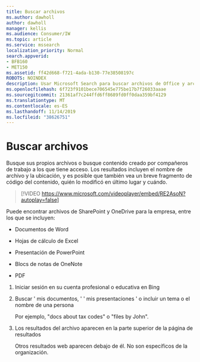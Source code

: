 ```yaml
---
title: Buscar archivos
ms.author: dawholl
author: dawholl
manager: kellis
ms.audience: Consumer/IW
ms.topic: article
ms.service: mssearch
localization_priority: Normal
search.appverid:
- BFB160
- MET150
ms.assetid: ff42d668-f721-4ada-b130-77e38508197c
ROBOTS: NOINDEX
description: Usar Microsoft Search para buscar archivos de Office y archivos PDF y la información que verá
ms.openlocfilehash: 6f723f9101bece706545e775be17b7f26033aaae
ms.sourcegitcommit: 21361af7c244ffd6ff8689fd0ff0daa359bf4129
ms.translationtype: MT
ms.contentlocale: es-ES
ms.lasthandoff: 11/14/2019
ms.locfileid: "38626751"
---
```

# <a name="find-files"></a>Buscar archivos

Busque sus propios archivos o busque contenido creado por compañeros de trabajo a los que tiene acceso. Los resultados incluyen el nombre de archivo y la ubicación, y es posible que también vea un breve fragmento de código del contenido, quién lo modificó en último lugar y cuándo.
  
> [!VIDEO https://www.microsoft.com/videoplayer/embed/RE2AsoN?autoplay=false]
  
Puede encontrar archivos de SharePoint y OneDrive para la empresa, entre los que se incluyen:
  
- Documentos de Word
    
- Hojas de cálculo de Excel
    
- Presentación de PowerPoint
    
- Blocs de notas de OneNote
    
- PDF
    
1. Iniciar sesión en su cuenta profesional o educativa en Bing
    
2. Buscar ' mis documentos, ' ' mis presentaciones ' o incluir un tema o el nombre de una persona
    
    Por ejemplo, "docs about tax codes" o "files by John".
    
3. Los resultados del archivo aparecen en la parte superior de la página de resultados
    
    Otros resultados web aparecen debajo de él. No son específicos de la organización.


